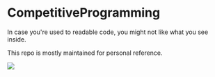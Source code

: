 # CompetitiveProgramming
In case you're used to readable code, you might not like what you see inside.

This repo is mostly maintained for personal reference.

![](https://media.giphy.com/media/4UzCGXbCViCVq/giphy.gif)
